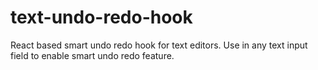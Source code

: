 # text-undo-redo-hook
React based smart undo redo hook for text editors. Use in any text input field to enable smart undo redo feature.
